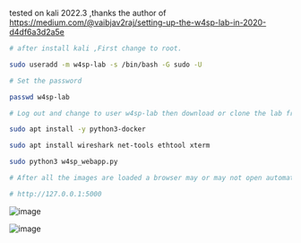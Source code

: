 tested on kali 2022.3 ,thanks the author of https://medium.com/@vaibjav2raj/setting-up-the-w4sp-lab-in-2020-d4df6a3d2a5e

``` bash
# after install kali ,First change to root.

sudo useradd -m w4sp-lab -s /bin/bash -G sudo -U

# Set the password

passwd w4sp-lab

# Log out and change to user w4sp-lab then download or clone the lab from this repo

sudo apt install -y python3-docker

sudo apt install wireshark net-tools ethtool xterm

sudo python3 w4sp_webapp.py

# After all the images are loaded a browser may or may not open automatically. Don’t panic. Open a firefox tab and enter this address.

# http://127.0.0.1:5000
```
![image](https://github.com/yoke88/w4sp-lab/assets/3146226/dcede8a9-961b-4279-bed5-9bd7f262ee22)

![image](https://github.com/yoke88/w4sp-lab/assets/3146226/90001664-c7e9-424a-ab5a-92767c581782)
